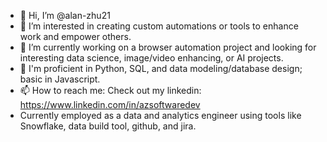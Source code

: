 - 👋 Hi, I’m @alan-zhu21
- 👀 I’m interested in creating custom automations or tools to enhance work and empower others.
- 🌱 I’m currently working on a browser automation project and looking for interesting data science, image/video enhancing, or AI projects.
- 🌱 I'm proficient in Python, SQL, and data modeling/database design; basic in Javascript.
- 📫 How to reach me: Check out my linkedin: https://www.linkedin.com/in/azsoftwaredev
- Currently employed as a data and analytics engineer using tools like Snowflake, data build tool, github, and jira.

<!---
alan-zhu21/alan-zhu21 is a ✨ special ✨ repository because its `README.md` (this file) appears on your GitHub profile.
You can click the Preview link to take a look at your changes.
--->
